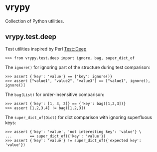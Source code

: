 # vrypy
Collection of Python utilities.

## vrypy.test.deep

Test utilities inspired by Perl [Test::Deep](https://metacpan.org/pod/Test::Deep)

    >>> from vrypy.test.deep import ignore, bag, super_dict_of

The `ignore()` for ignoring part of the structure during test comparison:

    >>> assert {'key': 'value'} == {'key': ignore()}
    >>> assert ["value1", "value2", "value3"] == ["value1", ignore(), ignore()]

The `bag(List)` for order-insensitive comparison:

    >>> assert {'key': [1, 3, 2]} == {'key': bag([1,2,3])}
    >>> assert [1,2,3,4] != bag([1,2,3])

The `super_dict_of(Dict)` for dict comparison with ignoring superfluous keys:

    >>> assert {'key': 'value', 'not interesting key': 'value'} \
    ...        == super_dict_of({'key': 'value'})
    >>> assert {'key': 'value'} != super_dict_of({'expected key': 'value'})
